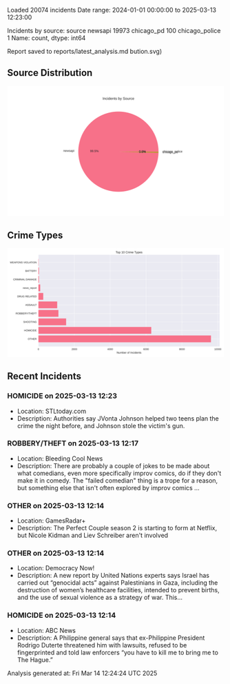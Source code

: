 
Loaded 20074 incidents
Date range: 2024-01-01 00:00:00 to 2025-03-13 12:23:00

Incidents by source:
source
newsapi           19973
chicago_pd          100
chicago_police        1
Name: count, dtype: int64

Report saved to reports/latest_analysis.md
bution.svg)

## Source Distribution
![Source Distribution](images/source_distribution.svg)

## Crime Types
![Crime Types](images/crime_types.svg)

## Recent Incidents

### HOMICIDE on 2025-03-13 12:23
- Location: STLtoday.com
- Description: Authorities say JVonta Johnson helped two teens plan the crime the night before, and Johnson stole the victim's gun.


### ROBBERY/THEFT on 2025-03-13 12:17
- Location: Bleeding Cool News
- Description: There are probably a couple of jokes to be made about what comedians, even more specifically improv comics, do if they don't make it in comedy. The "failed comedian" thing is a trope for a reason, but something else that isn't often explored by improv comics …


### OTHER on 2025-03-13 12:14
- Location: GamesRadar+
- Description: The Perfect Couple season 2 is starting to form at Netflix, but Nicole Kidman and Liev Schreiber aren't involved


### OTHER on 2025-03-13 12:14
- Location: Democracy Now!
- Description: A new report by United Nations experts says Israel has carried out “genocidal acts” against Palestinians in Gaza, including the destruction of women’s healthcare facilities, intended to prevent births, and the use of sexual violence as a strategy of war. This…


### HOMICIDE on 2025-03-13 12:14
- Location: ABC News
- Description: A Philippine general says that ex-Philippine President Rodrigo Duterte threatened him with lawsuits, refused to be fingerprinted and told law enforcers “you have to kill me to bring me to The Hague.”

Analysis generated at: Fri Mar 14 12:24:24 UTC 2025
